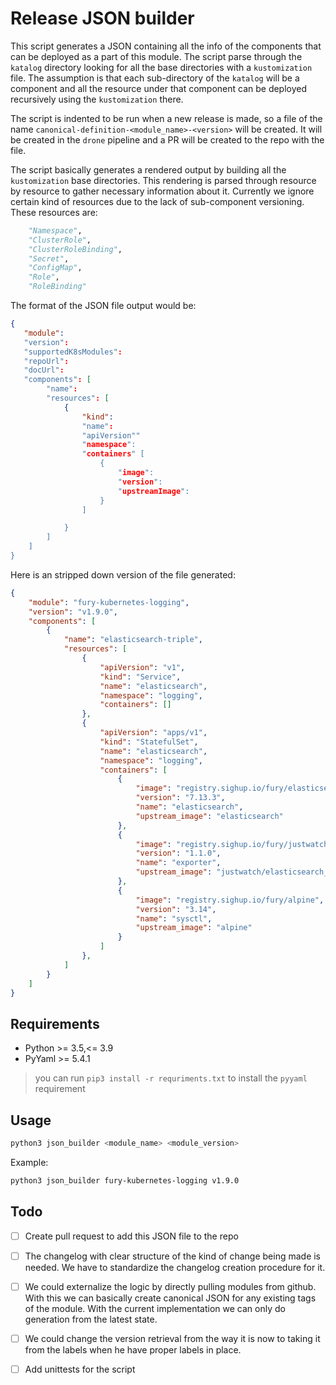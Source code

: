 
# Release JSON builder

This script generates a JSON containing all the info of the components that can be
deployed as a part of this module. The script parse through the `katalog`
directory looking for all the base directories with a `kustomization` file. The
assumption is that each sub-directory of the `katalog` will be a component and
all the resource under that component can be deployed recursively using the
`kustomization` there.

The script is indented to be run when a new release is made, so a file of the
name `canonical-definition-<module_name>-<version>` will be created. It will be
created in the `drone` pipeline and a PR will be created to the repo with the file.

The script basically generates a rendered output by building all the
`kustomization` base directories. This rendering is parsed through resource by
resource to gather necessary information about it. Currently we ignore certain
kind of resources due to the lack of sub-component versioning. These resources are:

``` python
    "Namespace",
    "ClusterRole",
    "ClusterRoleBinding",
    "Secret",
    "ConfigMap",
    "Role",
    "RoleBinding"
```

The format of the JSON file output would be:

``` json
{
   "module":
   "version":
   "supportedK8sModules":
   "repoUrl":
   "docUrl":
   "components": [
        "name":
        "resources": [
            {
                "kind":
                "name":
                "apiVersion""
                "namespace":
                "containers" [
                    {
                        "image":
                        "version":
                        "upstreamImage":
                    }
                ]

            }
        ]
    ]
}
```

Here is an stripped down version of the file generated:

``` json
{
    "module": "fury-kubernetes-logging",
    "version": "v1.9.0",
    "components": [
        {
            "name": "elasticsearch-triple",
            "resources": [
                {
                    "apiVersion": "v1",
                    "kind": "Service",
                    "name": "elasticsearch",
                    "namespace": "logging",
                    "containers": []
                },
                {
                    "apiVersion": "apps/v1",
                    "kind": "StatefulSet",
                    "name": "elasticsearch",
                    "namespace": "logging",
                    "containers": [
                        {
                            "image": "registry.sighup.io/fury/elasticsearch",
                            "version": "7.13.3",
                            "name": "elasticsearch",
                            "upstream_image": "elasticsearch"
                        },
                        {
                            "image": "registry.sighup.io/fury/justwatch/elasticsearch_exporter",
                            "version": "1.1.0",
                            "name": "exporter",
                            "upstream_image": "justwatch/elasticsearch_exporter"
                        },
                        {
                            "image": "registry.sighup.io/fury/alpine",
                            "version": "3.14",
                            "name": "sysctl",
                            "upstream_image": "alpine"
                        }
                    ]
                },
            ]
        }
    ]
}
```


## Requirements

* Python >= 3.5,<= 3.9
* PyYaml  >= 5.4.1

> you can run `pip3 install -r requriments.txt` to install the `pyyaml` requirement

## Usage

``` sh
python3 json_builder <module_name> <module_version>
```

Example:

``` sh
python3 json_builder fury-kubernetes-logging v1.9.0

```

## Todo

* [ ] Create pull request to add this JSON file to the repo
* [ ] The changelog with clear structure of the kind of change being made is
      needed. We have to standardize the changelog creation procedure for it.
* [ ] We could externalize the logic by directly pulling modules from github.
      With this we can basically create canonical JSON for any existing tags of
      the module. With the current implementation we can only do generation from
      the latest state.
* [ ] We could change the version retrieval from the way it is now to taking it
      from the labels when he have proper labels in place.
* [ ] Add unittests for the script

